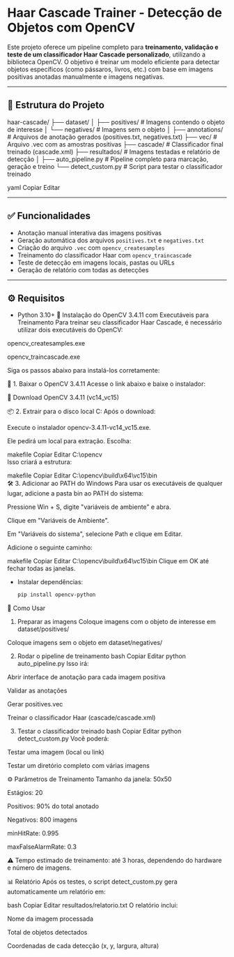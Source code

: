 # Haar Cascade Trainer - Detecção de Objetos com OpenCV

Este projeto oferece um pipeline completo para **treinamento, validação e teste de um classificador Haar Cascade personalizado**, utilizando a biblioteca OpenCV. O objetivo é treinar um modelo eficiente para detectar objetos específicos (como pássaros, livros, etc.) com base em imagens positivas anotadas manualmente e imagens negativas.

---

## 📁 Estrutura do Projeto

haar-cascade/
├── dataset/
│ ├── positives/ # Imagens contendo o objeto de interesse
│ └── negatives/ # Imagens sem o objeto
│
├── annotations/ # Arquivos de anotação gerados (positives.txt, negatives.txt)
├── vec/ # Arquivo .vec com as amostras positivas
├── cascade/ # Classificador final treinado (cascade.xml)
├── resultados/ # Imagens testadas e relatório de detecção
│
├── auto_pipeline.py # Pipeline completo para marcação, geração e treino
└── detect_custom.py # Script para testar o classificador treinado

yaml
Copiar
Editar

---

## ✅ Funcionalidades

- Anotação manual interativa das imagens positivas
- Geração automática dos arquivos `positives.txt` e `negatives.txt`
- Criação do arquivo `.vec` com `opencv_createsamples`
- Treinamento do classificador Haar com `opencv_traincascade`
- Teste de detecção em imagens locais, pastas ou URLs
- Geração de relatório com todas as detecções

---

## ⚙️ Requisitos

- Python 3.10+
🧩 Instalação do OpenCV 3.4.11 com Executáveis para Treinamento
Para treinar seu classificador Haar Cascade, é necessário utilizar dois executáveis do OpenCV:

opencv_createsamples.exe

opencv_traincascade.exe

Siga os passos abaixo para instalá-los corretamente:

🔽 1. Baixar o OpenCV 3.4.11
Acesse o link abaixo e baixe o instalador:

📎 Download OpenCV 3.4.11 (vc14_vc15)

📦 2. Extrair para o disco local C:
Após o download:

Execute o instalador opencv-3.4.11-vc14_vc15.exe.

Ele pedirá um local para extração. Escolha:

makefile
Copiar
Editar
C:\opencv\
Isso criará a estrutura:

makefile
Copiar
Editar
C:\opencv\build\x64\vc15\bin\
🛠 3. Adicionar ao PATH do Windows
Para usar os executáveis de qualquer lugar, adicione a pasta bin ao PATH do sistema:

Pressione Win + S, digite "variáveis de ambiente" e abra.

Clique em "Variáveis de Ambiente".

Em "Variáveis do sistema", selecione Path e clique em Editar.

Adicione o seguinte caminho:

makefile
Copiar
Editar
C:\opencv\build\x64\vc15\bin
Clique em OK até fechar todas as janelas.

- Instalar dependências:
  ```bash
  pip install opencv-python
🚀 Como Usar
1. Preparar as imagens
Coloque imagens com o objeto de interesse em dataset/positives/

Coloque imagens sem o objeto em dataset/negatives/

2. Rodar o pipeline de treinamento
bash
Copiar
Editar
python auto_pipeline.py
Isso irá:

Abrir interface de anotação para cada imagem positiva

Validar as anotações

Gerar positives.vec

Treinar o classificador Haar (cascade/cascade.xml)

3. Testar o classificador treinado
bash
Copiar
Editar
python detect_custom.py
Você poderá:

Testar uma imagem (local ou link)

Testar um diretório completo com várias imagens

⚙️ Parâmetros de Treinamento
Tamanho da janela: 50x50

Estágios: 20

Positivos: 90% do total anotado

Negativos: 800 imagens

minHitRate: 0.995

maxFalseAlarmRate: 0.3

⚠️ Tempo estimado de treinamento: até 3 horas, dependendo do hardware e número de imagens.

📊 Relatório
Após os testes, o script detect_custom.py gera automaticamente um relatório em:

bash
Copiar
Editar
resultados/relatorio.txt
O relatório inclui:

Nome da imagem processada

Total de objetos detectados

Coordenadas de cada detecção (x, y, largura, altura)

